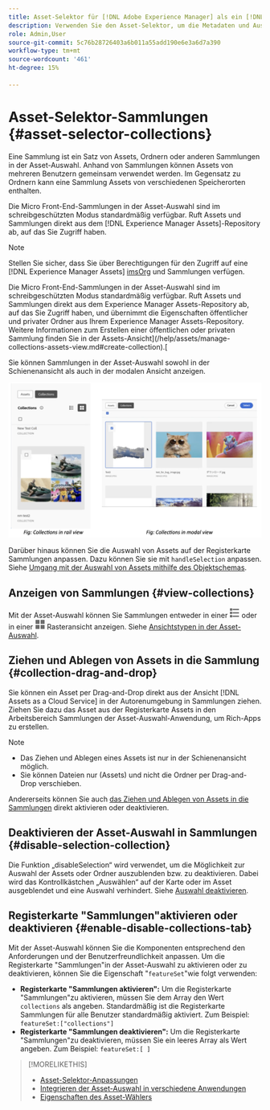 ```yaml
---
title: Asset-Selektor für [!DNL Adobe Experience Manager] als ein [!DNL Cloud Service]
description: Verwenden Sie den Asset-Selektor, um die Metadaten und Ausgabeformate von Assets in Ihrer Applikation zu suchen, zu finden und abzurufen.
role: Admin,User
source-git-commit: 5c76b28726403a6b011a55add190e6e3a6d7a390
workflow-type: tm+mt
source-wordcount: '461'
ht-degree: 15%

---
```



# Asset-Selektor-Sammlungen {#asset-selector-collections}

Eine Sammlung ist ein Satz von Assets, Ordnern oder anderen Sammlungen in der Asset-Auswahl. Anhand von Sammlungen können Assets von mehreren Benutzern gemeinsam verwendet werden. Im Gegensatz zu Ordnern kann eine Sammlung Assets von verschiedenen Speicherorten enthalten.

Die Micro Front-End-Sammlungen in der Asset-Auswahl sind im schreibgeschützten Modus standardmäßig verfügbar. Ruft Assets und Sammlungen direkt aus dem [!DNL Experience Manager Assets]-Repository ab, auf das Sie Zugriff haben.

>[!NOTE]
>
>Stellen Sie sicher, dass Sie über Berechtigungen für den Zugriff auf eine [!DNL Experience Manager Assets] [imsOrg](/help/assets/asset-selector-properties.md) und Sammlungen verfügen.

Die Micro Front-End-Sammlungen in der Asset-Auswahl sind im schreibgeschützten Modus standardmäßig verfügbar. Ruft Assets und Sammlungen direkt aus dem Experience Manager Assets-Repository ab, auf das Sie Zugriff haben, und übernimmt die Eigenschaften öffentlicher und privater Ordner aus Ihrem Experience Manager Assets-Repository. Weitere Informationen zum Erstellen einer öffentlichen oder privaten Sammlung finden Sie in der Assets-Ansicht](/help/assets/manage-collections-assets-view.md#create-collection).[

Sie können Sammlungen in der Asset-Auswahl sowohl in der Schienenansicht als auch in der modalen Ansicht anzeigen.

![Sammlungen in der Schienenansicht](assets/collections-rail-modal-view.png)

<!--
Additionally, you can [customize](/help/assets/asset-selector-customization.md) the `featureSet` property to enable or disable collections in Asset Selector. See [enable or disable Collections tab](#enable-disable-collections-tab).-->

Darüber hinaus können Sie die Auswahl von Assets auf der Registerkarte Sammlungen anpassen. Dazu können Sie sie mit `handleSelection` anpassen. Siehe [ Umgang mit der Auswahl von Assets mithilfe des Objektschemas](/help/assets/asset-selector-customization.md#handling-selection).

## Anzeigen von Sammlungen {#view-collections}

Mit der Asset-Auswahl können Sie Sammlungen entweder in einer ![Listenansicht](assets/do-not-localize/list-view.png) oder in einer ![Rasteransicht](assets/do-not-localize/grid-view.png) Rasteransicht anzeigen. Siehe [Ansichtstypen in der Asset-Auswahl](overview-asset-selector.md#types-of-view).

## Ziehen und Ablegen von Assets in die Sammlung {#collection-drag-and-drop}

Sie können ein Asset per Drag-and-Drop direkt aus der Ansicht [!DNL Assets as a Cloud Service] in der Autorenumgebung in Sammlungen ziehen. Ziehen Sie dazu das Asset aus der Registerkarte Assets in den Arbeitsbereich Sammlungen der Asset-Auswahl-Anwendung, um Rich-Apps zu erstellen.

>[!NOTE]
>
>* Das Ziehen und Ablegen eines Assets ist nur in der Schienenansicht möglich.
>* Sie können Dateien nur (Assets) und nicht die Ordner per Drag-and-Drop verschieben.

Andererseits können Sie auch [das Ziehen und Ablegen von Assets in die Sammlungen](asset-selector-customization.md#enable-disable-drag-and-drop) direkt aktivieren oder deaktivieren.

## Deaktivieren der Asset-Auswahl in Sammlungen {#disable-selection-collection}

Die Funktion „disableSelection“ wird verwendet, um die Möglichkeit zur Auswahl der Assets oder Ordner auszublenden bzw. zu deaktivieren. Dabei wird das Kontrollkästchen „Auswählen“ auf der Karte oder im Asset ausgeblendet und eine Auswahl verhindert. Siehe [Auswahl deaktivieren](/help/assets/asset-selector-customization.md#disable-selection).

## Registerkarte &quot;Sammlungen&quot;aktivieren oder deaktivieren {#enable-disable-collections-tab}

Mit der Asset-Auswahl können Sie die Komponenten entsprechend den Anforderungen und der Benutzerfreundlichkeit anpassen. Um die Registerkarte &quot;Sammlungen&quot;in der Asset-Auswahl zu aktivieren oder zu deaktivieren, können Sie die Eigenschaft &quot;`featureSet`&quot;wie folgt verwenden:

* **Registerkarte &quot;Sammlungen aktivieren&quot;:** Um die Registerkarte &quot;Sammlungen&quot;zu aktivieren, müssen Sie dem Array den Wert `collections` als angeben. Standardmäßig ist die Registerkarte Sammlungen für alle Benutzer standardmäßig aktiviert. Zum Beispiel: `featureSet:["collections"]`
* **Registerkarte &quot;Sammlungen deaktivieren&quot;:** Um die Registerkarte &quot;Sammlungen&quot;zu deaktivieren, müssen Sie ein leeres Array als Wert angeben. Zum Beispiel: `featureSet:[ ]`

>[!MORELIKETHIS]
>
>* [Asset-Selektor-Anpassungen](/help/assets/asset-selector-customization.md)
>* [Integrieren der Asset-Auswahl in verschiedene Anwendungen](/help/assets/integrate-asset-selector.md)
>* [Eigenschaften des Asset-Wählers](/help/assets/asset-selector-properties.md)

